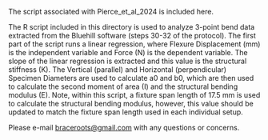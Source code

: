 The script associated with Pierce_et_al_2024 is included here.

The R script included in this directory is used to analyze 3-point bend data extracted from the Bluehill software (steps 30-32 of the protocol). The first part of the script runs a linear regression, where Flexure Displacement (mm) is the independent variable and Force (N) is the dependent variable. The slope of the linear regression is extracted and this value is the structural stiffness (K). The Vertical (parallel) and Horizontal (perpendicular) Specimen Diameters are used to calculate a0 and b0, which are then used to calculate the second moment of area (I) and the structural bending modulus (E). Note, within this script, a fixture span length of 17.5 mm is used to calculate the structural bending modulus, however, this value should be updated to match the fixture span length used in each individual setup. 

Please e-mail braceroots@gmail.com with any questions or concerns.